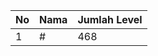 | No | Nama            | Jumlah Level |
|----|-----------------|--------------|
| 1  | #    |    468        |

